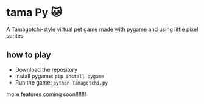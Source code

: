 # tama Py 🐱
A Tamagotchi-style virtual pet game made with pygame and using little pixel sprites

## how to play
- Download the repository
- Install pygame: `pip install pygame`
- Run the game: `python Tamagotchi.py`

more features coming soon!!!!!!!
